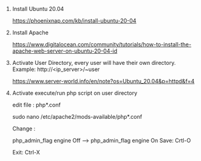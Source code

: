 1. Install Ubuntu 20.04

    https://phoenixnap.com/kb/install-ubuntu-20-04

2. Install Apache

    https://www.digitalocean.com/community/tutorials/how-to-install-the-apache-web-server-on-ubuntu-20-04-id

3. Activate User Directory, every user will have their own directory. Example: http://<ip_server>/~user

    https://www.server-world.info/en/note?os=Ubuntu_20.04&p=httpd&f=4

4. Activate execute/run php script on user directory

    edit file : php*.conf
    
    sudo nano /etc/apache2/mods-available/php*.conf
    
    Change : 
    
    php_admin_flag engine Off --> php_admin_flag engine On
    Save: Crtl-O <enter>
    
    Exit: Ctrl-X
    
